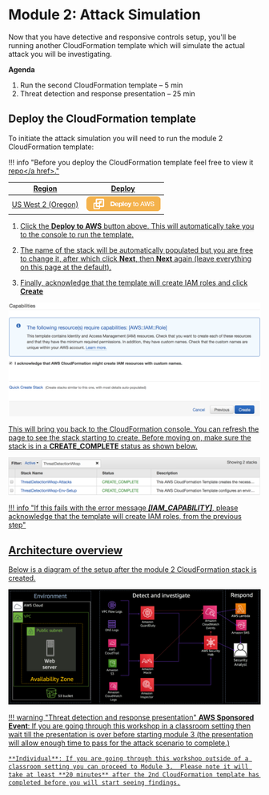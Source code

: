 # Module 2: Attack Simulation

Now that you have detective and responsive controls setup, you'll be running another CloudFormation template which will simulate the actual attack you will be investigating.

**Agenda**

1. Run the second CloudFormation template – 5 min
2. Threat detection and response presentation – 25 min

## Deploy the CloudFormation template

To initiate the attack simulation you will need to run the module 2 CloudFormation template: 

!!! info "Before you deploy the CloudFormation template feel free to view it <a href="https://github.com/awsrossw/aws-scaling-threat-detection-workshop/blob/master/templates/02-attack-simulation-nom.yml" target="_blank">repo</a href>." 

Region| Deploy
------|-----
US West 2 (Oregon) | <a href="https://console.aws.amazon.com/cloudformation/home?region=us-west-2#/stacks/new?stackName=ThreatDetectionWksp-Attacks&templateURL=https://s3-us-west-2.amazonaws.com/sa-security-specialist-workshops-us-west-2/threat-detect-workshop/staging/02-attack-simulation-nom.yml" target="_blank">![Deploy Module 2 in us-west-2](./images/deploy-to-aws.png)</a>

1. Click the **Deploy to AWS** button above.  This will automatically take you to the console to run the template. 

2. The name of the stack will be automatically populated but you are free to change it, after which click **Next**, then **Next** again (leave everything on this page at the default).  

3. Finally, acknowledge that the template will create IAM roles and click **Create**

![IAM Capabilities](./images/iam-capabilities.png)

This will bring you back to the CloudFormation console. You can refresh the page to see the stack starting to create. Before moving on, make sure the stack is in a **CREATE_COMPLETE** status as shown below.

![Stack Complete](./images/02-stack-complete.png)

!!! info "If this fails with the error message ***\[IAM_CAPABILITY\]***, please acknowledge that the template will create IAM roles, from the previous step"

## Architecture overview

Below is a diagram of the setup after the module 2 CloudFormation stack is created.

![Module 2 Diagram](./images/02-diagram-module2-3v2.png)

!!! warning "Threat detection and response presentation"
    **AWS Sponsored Event**: If you are going through this workshop in a classroom setting then wait till the presentation is over before starting module 3 (the presentation will allow enough time to pass for the attack scenario to complete.)

    **Individual**: If you are going through this workshop outside of a classroom setting you can proceed to Module 3.  Please note it will take at least **20 minutes** after the 2nd CloudFormation template has completed before you will start seeing findings.
